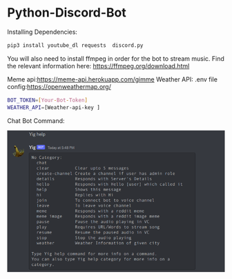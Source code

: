 # Python-Discord-Bot

Installing Dependencies:
```bash
pip3 install youtube_dl requests  discord.py
```
You will also need to install ffmpeg in order for the bot to stream music. Find the relevant information here: https://ffmpeg.org/download.html


Meme api:https://meme-api.herokuapp.com/gimme
Weather API:
.env file config:https://openweathermap.org/
```bash
BOT_TOKEN=[Your-Bot-Token]
WEATHER_API=[Weather-api-key ]
```
Chat Bot Command:
<p align="center">
  <img src="./cover.png"/>
</p>
